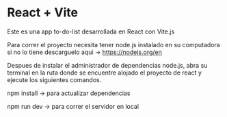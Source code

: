 # React + Vite
Este es una app to-do-list desarrollada en React con Vite.js

Para correr el proyecto necesita tener node.js instalado en su computadora si no lo tiene descarguelo aqui ->  https://nodejs.org/en

Despues de instalar el administrador de dependencias node.js, abra su terminal en la ruta donde se encuentre alojado el proyecto de react y ejecute los siguientes comandos.

npm install -> para actualizar dependencias

npm run dev -> para correr el servidor en local



